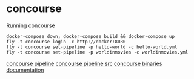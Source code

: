 # concourse


Running concourse
```
docker-compose down; docker-compose build && docker-compose up
fly -t concourse login -c http://docker:8080
fly -t concourse set-pipeline -p hello-world -c hello-world.yml
fly -t concourse set-pipeline -p worldinmovies -c worldinmovies.yml
```

[concourse pipeline](https://ci.concourse.ci/pipelines/main)
[concourse pipeline src](https://github.com/concourse/concourse/blob/master/ci/pipelines/concourse.yml)
[concourse binaries documentation](https://concourse.ci/binaries.html)